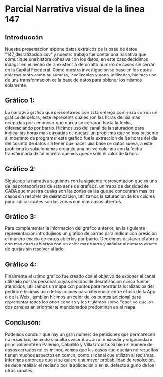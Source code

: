 # Parcial Narrativa visual de la linea 147
## Introduccón
Nuestra presentacion expone datos extraidos de la base de datos "147_desratizacion.csv" y nuestro trabajo fue contar una narrativa que comunique una histora cohesiva con los datos, en este caso decidimos indagar en el hecho de la existencia de un alto numero de casos sin cerrar en la Capital Ferederal. Como nuestra investigacion se baso en los casos abiertos tanto como su numero, localizacion y canal utilizados, hicimos uso de una transformacion de la base de datos para obtener los mismos solamente.
## Gráfico 1:
La narrativa grafica que presentamos con esta entrega comienza con un un grafico de celdas, este representa cuales son las horas del dia mas ocupadas por denuncias que nunca se cerraron hasta la fecha, diferenciando por barrio. Hicimos uso del canal de la saturacion para indicar las horas mas cargadas de quejas, un problema que se nos presento al moemnto de programar este grafico fue la extraccion de las horas del dia del cojunto de datos sin tener que hacer una base de datos nueva, a este problema lo solucionamos creando una nueva columna con la fecha transformada de tal manera que nos quede solo el valor de la hora.
## Gráfico 2:
Siguiendo la narrativa seguimos con la siguiente representacion que es uno de las protagonistas de esta serie de graficos, un mapa de densidad de CABA que muestra cuales son las zonas en las que se concentran mas los casos sin resolver de desratizacion, utilizamos la saturacion de los colores para indicar cuales son las zonas con mas casos abiertos.
## Gráfico 3:
Para complementar la informacion del grafico anterior, en la siguiente representacion introdujimos un grafico de barras para indicar con presicion el munero exacto de casos abiertos por barrio. Decidimos destacar el abrrio con mas casos abiertos con un color mas fuerte y señalar el numero exacto de quejas sin resolver al lado. 
## Gráfico 4:
Finalmente el ultimo grafico fue creado con el objetivo de exponer el canal utilizado por las personas cuyas pedidos de desratizacion nunca fueron atendidos, utilizamos un mapa con puntos para mostrar la localizacion del pedido e hicimos uso de los colores para diferenciar entre el uso de la App o de la Web , tambien hicimos un color de los puntos adicional para representar todos los otros canalas y los titulamos como "otro" ya que los dos canales anteriormente mencionados predominan en el mapa.
## Conclusón:
Podemos concluir que hay un gran numero de peticiones que permanecen no resueltas, teniendo una alta concentración al mediodía y 
originandose principalmente en Palermo, Caballito y Villa Urquiza. Si bien el número de casos cerrados no es menor, vemos que los casos que quedan no resueltos tienen muchos aspectos en común, como el canal que utilizan al reclamar. Inferimos entonces que si se quiere una mayor probabilidad de resolución, se debe realizar el reclamo 
por la aplicación o en su defecto alguno de los otros canales.
